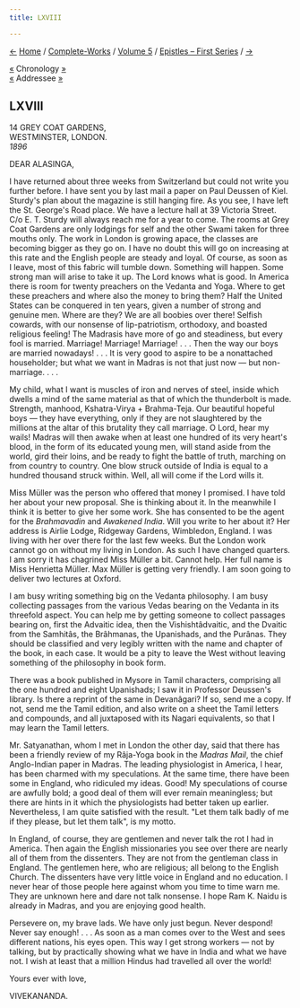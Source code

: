 ```yaml
---
title: LXVIII

---
```

<div>

[←](067_alasinga.htm) [Home](../../../index.htm) /
[Complete-Works](../../complete_works.htm) / [Volume
5](../volume_5_contents.htm) / [Epistles – First
Series](epistles_first_series_contents.htm) / [→](069_alasinga.htm)

  

[«](../../volume_6/epistles_second_series/111_mrs_bull.htm) Chronology
[»](069_alasinga.htm)  
[«](067_alasinga.htm) Addressee [»](069_alasinga.htm)

## LXVIII

14 GREY COAT GARDENS,  
WESTMINSTER, LONDON.  
*1896*

DEAR ALASINGA,

I have returned about three weeks from Switzerland but could not write
you further before. I have sent you by last mail a paper on Paul Deussen
of Kiel. Sturdy's plan about the magazine is still hanging fire. As you
see, I have left the St. George's Road place. We have a lecture hall at
39 Victoria Street. C/o E. T. Sturdy will always reach me for a year to
come. The rooms at Grey Coat Gardens are only lodgings for self and the
other Swami taken for three mouths only. The work in London is growing
apace, the classes are becoming bigger as they go on. I have no doubt
this will go on increasing at this rate and the English people are
steady and loyal. Of course, as soon as I leave, most of this fabric
will tumble down. Something will happen. Some strong man will arise to
take it up. The Lord knows what is good. In America there is room for
twenty preachers on the Vedanta and Yoga. Where to get these preachers
and where also the money to bring them? Half the United States can be
conquered in ten years, given a number of strong and genuine men. Where
are they? We are all boobies over there! Selfish cowards, with our
nonsense of lip-patriotism, orthodoxy, and boasted religious feeling!
The Madrasis have more of go and steadiness, but every fool is married.
Marriage! Marriage! Marriage! . . . Then the way our boys are married
nowadays! . . . It is very good to aspire to be a nonattached
householder; but what we want in Madras is not that just now — but
non-marriage. . . .

My child, what I want is muscles of iron and nerves of steel, inside
which dwells a mind of the same material as that of which the
thunderbolt is made. Strength, manhood, Kshatra-Virya + Brahma-Teja. Our
beautiful hopeful boys — they have everything, only if they are not
slaughtered by the millions at the altar of this brutality they call
marriage. O Lord, hear my wails! Madras will then awake when at least
one hundred of its very heart's blood, in the form of its educated young
men, will stand aside from the world, gird their loins, and be ready to
fight the battle of truth, marching on from country to country. One blow
struck outside of India is equal to a hundred thousand struck within.
Well, all will come if the Lord wills it.

Miss Müller was the person who offered that money I promised. I have
told her about your new proposal. She is thinking about it. In the
meanwhile I think it is better to give her some work. She has consented
to be the agent for the *Brahmavadin* and *Awakened India*. Will you
write to her about it? Her address is Airlie Lodge, Ridgeway Gardens,
Wimbledon, England. I was living with her over there for the last few
weeks. But the London work cannot go on without my living in London. As
such I have changed quarters. I am sorry it has chagrined Miss Müller a
bit. Cannot help. Her full name is Miss Henrietta Müller. Max Müller is
getting very friendly. I am soon going to deliver two lectures at
Oxford.

I am busy writing something big on the Vedanta philosophy. I am busy
collecting passages from the various Vedas bearing on the Vedanta in its
threefold aspect. You can help me by getting someone to collect passages
bearing on, first the Advaitic idea, then the Vishishtâdvaitic, and the
Dvaitic from the Samhitâs, the Brâhmanas, the Upanishads, and the
Purânas. They should be classified and very legibly written with the
name and chapter of the book, in each case. It would be a pity to leave
the West without leaving something of the philosophy in book form.

There was a book published in Mysore in Tamil characters, comprising all
the one hundred and eight Upanishads; I saw it in Professor Deussen's
library. Is there a reprint of the same in Devanâgari? If so, send me a
copy. If not, send me the Tamil edition, and also write on a sheet the
Tamil letters and compounds, and all juxtaposed with its Nagari
equivalents, so that I may learn the Tamil letters.

Mr. Satyanathan, whom I met in London the other day, said that there has
been a friendly review of my Râja-Yoga book in the *Madras Mail*, the
chief Anglo-Indian paper in Madras. The leading physiologist in America,
I hear, has been charmed with my speculations. At the same time, there
have been some in England, who ridiculed my ideas. Good! My speculations
of course are awfully bold; a good deal of them will ever remain
meaningless; but there are hints in it which the physiologists had
better taken up earlier. Nevertheless, I am quite satisfied with the
result. "Let them talk badly of me if they please, but let them talk",
is my motto.

In England, of course, they are gentlemen and never talk the rot I had
in America. Then again the English missionaries you see over there are
nearly all of them from the dissenters. They are not from the gentleman
class in England. The gentlemen here, who are religious; all belong to
the English Church. The dissenters have very little voice in England and
no education. I never hear of those people here against whom you time to
time warn me. They are unknown here and dare not talk nonsense. I hope
Ram K. Naidu is already in Madras, and you are enjoying good health.

Persevere on, my brave lads. We have only just begun. Never despond!
Never say enough! . . . As soon as a man comes over to the West and sees
different nations, his eyes open. This way I get strong workers — not by
talking, but by practically showing what we have in India and what we
have not. I wish at least that a million Hindus had travelled all over
the world!

Yours ever with love,

VIVEKANANDA.

</div>
